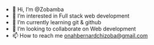 - 👋 Hi, I’m @Zobamba
- 👀 I’m interested in Full stack web development
- 🌱 I’m currently learning git & github
- 💞️ I’m looking to collaborate on Web development
- 📫 How to reach me onahbernardchizoba@gmail.com

<!---
Zobamba/Zobamba is a ✨ special ✨ repository because its `README.md` (this file) appears on your GitHub profile.
You can click the Preview link to take a look at your changes.
--->
